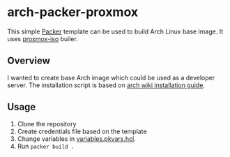 # arch-packer-proxmox
This simple [Packer](https://www.packer.io/) template can be used to build Arch Linux base image. It uses [proxmox-iso](https://developer.hashicorp.com/packer/integrations/hashicorp/proxmox/latest/components/builder/iso) builer.
## Overview
I wanted to create base Arch image which could be used as a developer server. The installation script is based on [arch wiki installation guide](https://wiki.archlinux.org/title/installation_guide).
## Usage
1. Clone the repository
2. Create credentials file based on the template
3. Change variables in [variables.pkvars.hcl](variables.pkvars.hcl]).
4. Run `packer build .`
